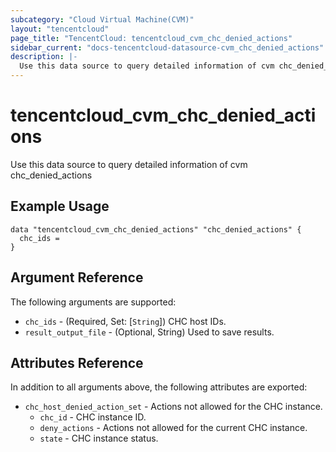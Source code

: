 ```yaml
---
subcategory: "Cloud Virtual Machine(CVM)"
layout: "tencentcloud"
page_title: "TencentCloud: tencentcloud_cvm_chc_denied_actions"
sidebar_current: "docs-tencentcloud-datasource-cvm_chc_denied_actions"
description: |-
  Use this data source to query detailed information of cvm chc_denied_actions
---
```


# tencentcloud_cvm_chc_denied_actions

Use this data source to query detailed information of cvm chc_denied_actions

## Example Usage

```hcl
data "tencentcloud_cvm_chc_denied_actions" "chc_denied_actions" {
  chc_ids =
}
```

## Argument Reference

The following arguments are supported:

* `chc_ids` - (Required, Set: [`String`]) CHC host IDs.
* `result_output_file` - (Optional, String) Used to save results.

## Attributes Reference

In addition to all arguments above, the following attributes are exported:

* `chc_host_denied_action_set` - Actions not allowed for the CHC instance.
  * `chc_id` - CHC instance ID.
  * `deny_actions` - Actions not allowed for the current CHC instance.
  * `state` - CHC instance status.


